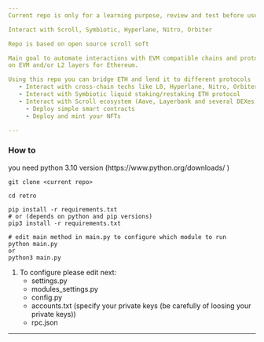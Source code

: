 ```yaml
---
Current repo is only for a learning purpose, review and test before use!

Interact with Scroll, Symbiotic, Hyperlane, Nitro, Orbiter

Repo is based on open source scroll soft 

Main goal to automate interactions with EVM compatible chains and protocols 
on EVM and/or L2 layers for Ethereum.

Using this repo you can bridge ETH and lend it to different protocols
   - Interact with cross-chain techs like L0, Hyperlane, Nitro, Orbiter 
   - Interact with Symbiotic liquid staking/restaking ETH protocol
   - Interact with Scroll ecosystem (Aave, Layerbank and several DEXes)
     - Deploy simple smart contracts
     - Deploy and mint your NFTs

---
```

<h3> How to </h3>
you need python 3.10 version (https://www.python.org/downloads/ )

```
git clone <current repo>

cd retro

pip install -r requirements.txt
# or (depends on python and pip versions)
pip3 install -r requirements.txt

# edit main method in main.py to configure which module to run
python main.py
or 
python3 main.py
```

1) To configure please edit next:
   - settings.py 
   - modules_settings.py
   - config.py 
   - accounts.txt (specify your private keys (be carefully of loosing your private keys))
   - rpc.json
---


